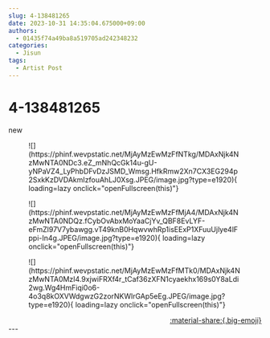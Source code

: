 ```yaml
---
slug: 4-138481265
date: 2023-10-31 14:35:04.675000+09:00
authors:
  - 01435f74a49ba8a519705ad242348232
categories:
  - Jisun
tags:
  - Artist Post
---
```


# 4-138481265

<div class="post-container" markdown="1">
<div class="content-container md-sidebar__scrollwrap" markdown="1">

new
<figure markdown="1">
![](https://phinf.wevpstatic.net/MjAyMzEwMzFfNTkg/MDAxNjk4NzMwNTA0NDc3.eZ_mNhQcGk14u-gU-yNPaVZ4_LyPhbDFvDzJSMD_Wmsg.HfkRmw2Xn7CX3EG294p2SxkKzDVDAkmIzfouAhLJ0Xsg.JPEG/image.jpg?type=e1920){ loading=lazy onclick="openFullscreen(this)"}
</figure>

<figure markdown="1">
![](https://phinf.wevpstatic.net/MjAyMzEwMzFfMjA4/MDAxNjk4NzMwNTA0NDQz.fCybOvAbxMoYaaCjYv_QBF8EvLYF-eFmZl97V7ybawgg.vT49knB0HqwvwhRp1isEExP1XFuuUjlye4lFppi-In4g.JPEG/image.jpg?type=e1920){ loading=lazy onclick="openFullscreen(this)"}
</figure>

<figure markdown="1">
![](https://phinf.wevpstatic.net/MjAyMzEwMzFfMTk0/MDAxNjk4NzMwNTA0MzI4.9xjwiFRXf4r_tCaf36zXFN1cyaekhx169s0Y8aLdi2wg.Wg4HmFiqi0o6-4o3q8kOXVWdgwzG2zorNKWlrGAp5eEg.JPEG/image.jpg?type=e1920){ loading=lazy onclick="openFullscreen(this)"}
</figure>


</div>
</div>

<div style="text-align: right;" markdown="1">
<a href="https://weverse.io/fromis9/artist/4-138481265" style="text-align: right;">:material-share:{.big-emoji}</a>
</div>
---

